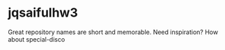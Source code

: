 # jqsaifulhw3
Great repository names are short and memorable. Need inspiration? How about special-disco

